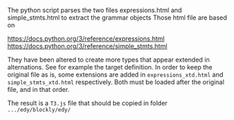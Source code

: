 The python script parses the two files expressions.html and simple_stmts.html
to extract the grammar objects
Those html file are based on

https://docs.python.org/3/reference/expressions.html
https://docs.python.org/3/reference/simple_stmts.html

They have been altered to create more types that appear
extended in alternations.
See for example the target definition.
In order to keep the original file as is,
some extensions are added in `expressions_xtd.html` and
`simple_stmts_xtd.html` respectively.
Both must be loaded after the original file, and in that order.

The result is a `T3.js` file that should be copied in folder
`.../edy/blockly/edy/`


